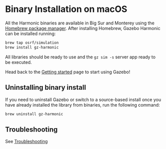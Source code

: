 # Binary Installation on macOS

All the Harmonic binaries are available in Big Sur and Monterey using the
[Homebrew package manager](https://brew.sh/). After installing Homebrew, Gazebo Harmonic can be installed running:

```bash
brew tap osrf/simulation
brew install gz-harmonic
```

All libraries should be ready to use and the `gz sim -s` server app ready to be executed.

Head back to the [Getting started](/docs/all/getstarted)
page to start using Gazebo!

## Uninstalling binary install

If you need to uninstall Gazebo or switch to a source-based install once you
have already installed the library from binaries, run the following command:

```bash
brew uninstall gz-harmonic
```

## Troubleshooting

See [Troubleshooting](/docs/harmonic/troubleshooting#macos)
